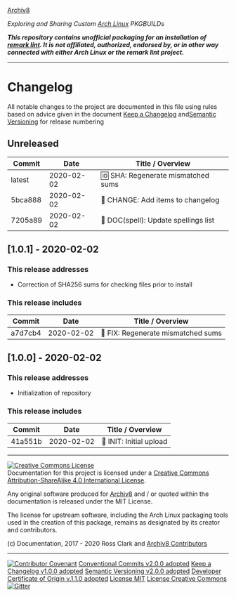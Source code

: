 [Archiv8](https://archiv8.github.io/)

_Exploring and Sharing Custom [Arch Linux](https://www.archlinux.org/) PKGBUILDs_

**_This repository contains unofficial packaging for an installation of [remark lint](https://github.com/remarkjs/remark-lint).  It is not affiliated, authorized, endorsed by, or in other way connected with either Arch Linux or the remark lint project._**

---

# Changelog

All notable changes to the project are documented in this file using rules based on advice given in the document [Keep a Changelog](https://keepachangelog.com/en/1.0.0/) and[Semantic Versioning](https://semver.org/spec/v2.0.0.html) for release numbering

## Unreleased

| Commit  | Date       | Title / Overview                                      |
| ------- | ---------- | ----------------------------------------------------- |
|  latest | 2020-02-02 | :id: SHA: Regenerate mismatched sums                  |
| 5bca888 | 2020-02-02 | :date: CHANGE: Add items to changelog                 |
| 7205a89 | 2020-02-02 | :pencil: DOC(spell): Update spellings list            |


## [1.0.1] - 2020-02-02

### This release addresses

- Correction of SHA256 sums for checking files prior to install

### This release includes

| Commit  | Date       | Title / Overview                                      |
| ------- | ---------- | ----------------------------------------------------- |
| a7d7cb4 | 2020-02-02 | :wrench: FIX: Regenerate mismatched sums              |

## [1.0.0] - 2020-02-02

### This release addresses

- Initialization of repository

### This release includes

| Commit  | Date       | Title / Overview                                      |
| ------- | ---------- | ----------------------------------------------------- |
| 41a551b | 2020-02-02 | :tada: INIT: Initial upload                           |

---

<a rel="license" href="http://creativecommons.org/licenses/by-sa/4.0/"><img alt="Creative Commons License" style="border-width:0" src="https://i.creativecommons.org/l/by-sa/4.0/88x31.png" /></a><br />Documentation for this project is licensed under a <a rel="license" href="http://creativecommons.org/licenses/by-sa/4.0/">Creative Commons Attribution-ShareAlike 4.0 International License</a>.

Any original software produced for [Archiv8](https://archiv8.github.io/) and / or quoted within the documentation is released under the MIT License.

The license for upstream software, including the Arch Linux packaging tools used in the creation of this package, remains as designated by its creator and contributors.

(c) Documentation, 2017 - 2020 Ross Clark and [Archiv8 Contributors](https://github.com/Archiv8/nodejs-remark-lint/people)

---

[![Contributor Covenant](https://img.shields.io/badge/Contributor%20Covenant-v2.0.0%20adopted-ff69b4.svg)](CODE-OF-CONDUCT.md)
[Conventional Commits v2.0.0 adopted](https://www.conventionalcommits.org)
[Keep a Changelog v1.0.0 adopted](https://keepachangelog.com)
[Semantic Versioning v2.0.0 adopted](https://semver.org)
[Developer Certificate of Origin v.1.1.0 adopted](https://developercertificate.org)
[License MIT](https://opensource.org/licenses/MIT)
[License Creative Commons](https://creativecommons.org)
[![Gitter](https://badges.gitter.im/Archiv8/community.svg)](https://gitter.im/Archiv8/community?utm_source=badge&utm_medium=badge&utm_campaign=pr-badge)
